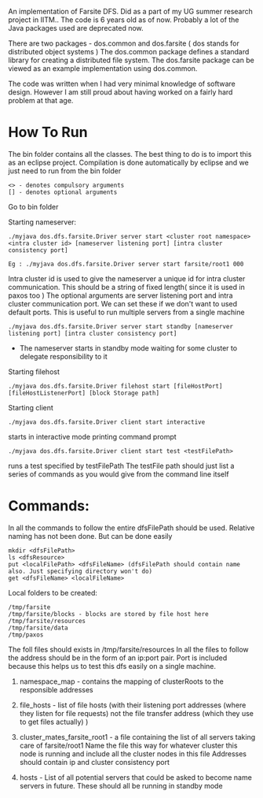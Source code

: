 An implementation of Farsite DFS. Did as a part of my UG summer research project in IITM.. The code is 6 years old as of now. Probably a lot of the Java packages used are deprecated now. 

There are two packages - dos.common and dos.farsite ( dos stands for distributed object systems )
The dos.common package defines a standard library for creating a distributed file system. The dos.farsite package can be viewed as an example implementation using dos.common.

The code was written when I had very minimal knowledge of software design. However I am still proud about having worked on a fairly hard problem at that age. 

How To Run
===========

The bin folder contains all the classes. The best thing to do is to import this as 
an eclipse project. Compilation is done automatically by eclipse and we just need to run 
from the bin folder

	<> - denotes compulsory arguments
	[] - denotes optional arguments

Go to bin folder

Starting nameserver:

	./myjava dos.dfs.farsite.Driver server start <cluster root namespace> <intra cluster id> [nameserver listening port] [intra cluster consistency port]

	Eg : ./myjava dos.dfs.farsite.Driver server start farsite/root1 000

Intra cluster id is used to give the nameserver a unique id for intra cluster communication. This should be a string of fixed length( since it is used in paxos too )
The optional arguments are server listening port and intra cluster communication port.
We can set these if we don't want to used default ports. This is useful to run multiple servers
from a single machine

	./myjava dos.dfs.farsite.Driver server start standby [nameserver listening port] [intra cluster consistency port]


- The nameserver starts in standby mode waiting for some cluster to delegate responsibility to it

Starting filehost

	./myjava dos.dfs.farsite.Driver filehost start [fileHostPort] [fileHostListenerPort] [block Storage path]

Starting client

	./myjava dos.dfs.farsite.Driver client start interactive

 starts in interactive mode printing command prompt

	./myjava dos.dfs.farsite.Driver client start test <testFilePath>

runs a test specified by testFilePath
The testFile path should just list a series of commands as you would give from the command line itself

Commands:
=========

In all the commands to follow the entire dfsFilePath should be used. Relative naming has not been done. But can be done easily

	mkdir <dfsFilePath>
	ls <dfsResource>
	put <localFilePath> <dfsFileName> (dfsFilePath should contain name also. Just specifying directory won't do)
	get <dfsFileName> <localFileName>

Local folders to be created:

	/tmp/farsite
	/tmp/farsite/blocks - blocks are stored by file host here
	/tmp/farsite/resources
	/tmp/farsite/data
	/tmp/paxos

The foll files should exists in /tmp/farsite/resources
In all the files to follow the address should be in the form of an ip:port pair. Port is included because this helps us to test this 
dfs easily on a single machine.

1. namespace_map - contains the mapping of clusterRoots to the responsible addresses

2. file_hosts - list of file hosts (with their listening port addresses (where they listen for file requests) not the file transfer address (which they use to get files actually) )
3. cluster_mates_farsite_root1 - a file containing the list of all servers taking care of farsite/root1
							  Name the file this way for whatever cluster this node is running and include all the cluster nodes in this file
							  Addresses should contain ip and cluster consistency port 
4. hosts						-	List of all potential servers that could be asked to 
								become name servers in future. These should all be running in standby mode

